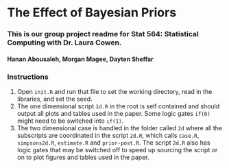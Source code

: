 # The Effect of Bayesian Priors
### This is our group project readme for Stat 564: Statistical Computing with Dr. Laura Cowen.

#### Hanan Abousaleh, Morgan Magee, Dayten Sheffar

### Instructions
1. Open `init.R` and run that file to set the working directory, read in the libraries, and set the seed.
2. The one dimensional script `1d.R` in the root is self contained and should output all plots and tables used in the paper. Some logic gates `if(0)` might need to be switched into `if(1)`.
3. The two dimensional case is handled in the folder called `2d` where all the subscripts are coordinated in the script `2d.R`, which calls `case.R`, `simpsons2d.R`, `estimate.R` and `prior-post.R`. The script `2d.R` also has logic gates that may be switched off to speed up sourcing the script or on to plot figures and tables used in the paper. 

